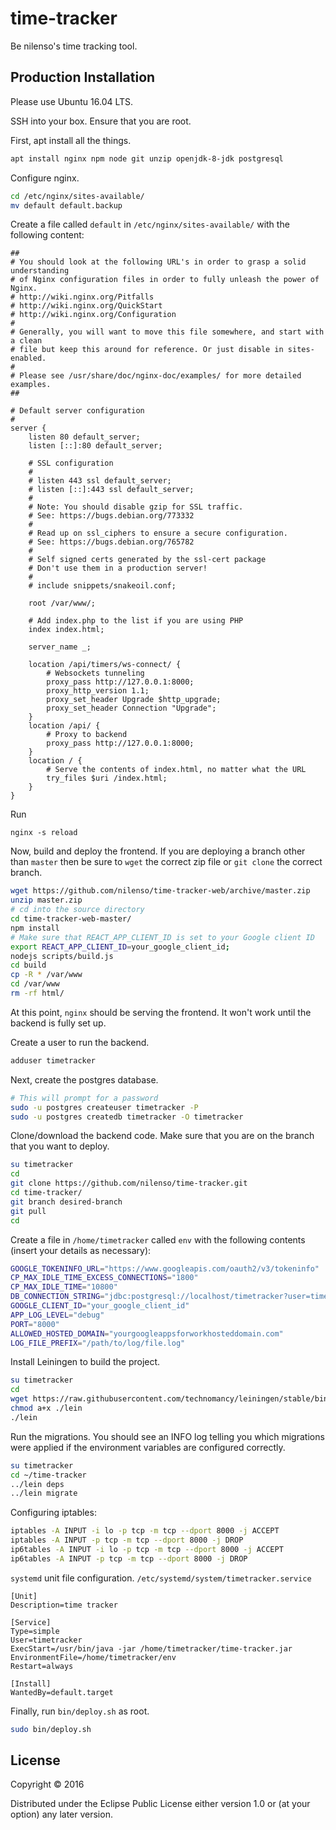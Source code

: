 # time-tracker

Be nilenso's time tracking tool.

## Production Installation
Please use Ubuntu 16.04 LTS.

SSH into your box. Ensure that you are root.

First, apt install all the things.
``` bash
apt install nginx npm node git unzip openjdk-8-jdk postgresql
```

Configure nginx.
``` bash
cd /etc/nginx/sites-available/
mv default default.backup
```

Create a file called `default` in `/etc/nginx/sites-available/` with the following
content:
```
##
# You should look at the following URL's in order to grasp a solid understanding
# of Nginx configuration files in order to fully unleash the power of Nginx.
# http://wiki.nginx.org/Pitfalls
# http://wiki.nginx.org/QuickStart
# http://wiki.nginx.org/Configuration
#
# Generally, you will want to move this file somewhere, and start with a clean
# file but keep this around for reference. Or just disable in sites-enabled.
#
# Please see /usr/share/doc/nginx-doc/examples/ for more detailed examples.
##

# Default server configuration
#
server {
	listen 80 default_server;
	listen [::]:80 default_server;

	# SSL configuration
	#
	# listen 443 ssl default_server;
	# listen [::]:443 ssl default_server;
	#
	# Note: You should disable gzip for SSL traffic.
	# See: https://bugs.debian.org/773332
	#
	# Read up on ssl_ciphers to ensure a secure configuration.
	# See: https://bugs.debian.org/765782
	#
	# Self signed certs generated by the ssl-cert package
	# Don't use them in a production server!
	#
	# include snippets/snakeoil.conf;

	root /var/www/;

	# Add index.php to the list if you are using PHP
	index index.html;

	server_name _;

	location /api/timers/ws-connect/ {
		# Websockets tunneling
		proxy_pass http://127.0.0.1:8000;
		proxy_http_version 1.1;
		proxy_set_header Upgrade $http_upgrade;
		proxy_set_header Connection "Upgrade";
	}
	location /api/ {
		# Proxy to backend
		proxy_pass http://127.0.0.1:8000;
	}
	location / {
		# Serve the contents of index.html, no matter what the URL
		try_files $uri /index.html;
	}
}
```

Run
```
nginx -s reload
```

Now, build and deploy the frontend. If you are deploying a branch other than
`master` then be sure to `wget` the correct zip file or `git clone` the correct
branch.

``` bash
wget https://github.com/nilenso/time-tracker-web/archive/master.zip
unzip master.zip
# cd into the source directory
cd time-tracker-web-master/
npm install
# Make sure that REACT_APP_CLIENT_ID is set to your Google client ID
export REACT_APP_CLIENT_ID=your_google_client_id;
nodejs scripts/build.js
cd build
cp -R * /var/www
cd /var/www
rm -rf html/
```

At this point, `nginx` should be serving the frontend. It won't work until
the backend is fully set up.

Create a user to run the backend.
``` bash
adduser timetracker
```

Next, create the postgres database.
``` bash
# This will prompt for a password
sudo -u postgres createuser timetracker -P
sudo -u postgres createdb timetracker -O timetracker
```

Clone/download the backend code. Make sure that you are on the branch that you
want to deploy.
``` bash
su timetracker
cd
git clone https://github.com/nilenso/time-tracker.git
cd time-tracker/
git branch desired-branch
git pull
cd
```

Create a file in `/home/timetracker` called
`env` with the following contents (insert your details as necessary):
``` bash
GOOGLE_TOKENINFO_URL="https://www.googleapis.com/oauth2/v3/tokeninfo"
CP_MAX_IDLE_TIME_EXCESS_CONNECTIONS="1800"
CP_MAX_IDLE_TIME="10800"
DB_CONNECTION_STRING="jdbc:postgresql://localhost/timetracker?user=timetracker&password=your_password_if_any"
GOOGLE_CLIENT_ID="your_google_client_id"
APP_LOG_LEVEL="debug"
PORT="8000"
ALLOWED_HOSTED_DOMAIN="yourgoogleappsforworkhosteddomain.com"
LOG_FILE_PREFIX="/path/to/log/file.log"
```

Install Leiningen to build the project.
``` bash
su timetracker
cd
wget https://raw.githubusercontent.com/technomancy/leiningen/stable/bin/lein
chmod a+x ./lein
./lein
```

Run the migrations. You should see an INFO log telling you which migrations were
applied if the environment variables are configured correctly.

``` bash
su timetracker
cd ~/time-tracker
../lein deps
../lein migrate
```

Configuring iptables:
``` bash
iptables -A INPUT -i lo -p tcp -m tcp --dport 8000 -j ACCEPT
iptables -A INPUT -p tcp -m tcp --dport 8000 -j DROP
ip6tables -A INPUT -i lo -p tcp -m tcp --dport 8000 -j ACCEPT
ip6tables -A INPUT -p tcp -m tcp --dport 8000 -j DROP
```

`systemd` unit file configuration.
`/etc/systemd/system/timetracker.service`
```
[Unit]
Description=time tracker

[Service]
Type=simple
User=timetracker
ExecStart=/usr/bin/java -jar /home/timetracker/time-tracker.jar
EnvironmentFile=/home/timetracker/env
Restart=always

[Install]
WantedBy=default.target
```

Finally, run `bin/deploy.sh` as root.
``` bash
sudo bin/deploy.sh
```

## License

Copyright © 2016

Distributed under the Eclipse Public License either version 1.0 or (at
your option) any later version.
